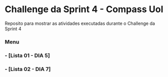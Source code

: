 # Challenge da Sprint 4 - Compass Uol

<p>Reposito para mostrar as atividades executadas durante o Challenge da Sprint 4</p>

### Menu

### - [Lista 01 - DIA 5]

### - [Lista 02 - DIA 7]
